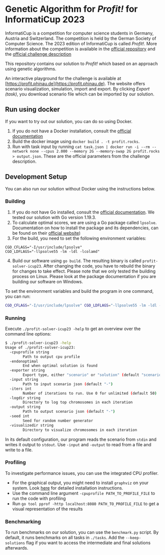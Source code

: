 # Genetic Algorithm for _Profit!_ for InformatiCup 2023

InformatiCup is a competition for computer science students in Germany, Austria and Switzerland. The competition is held by the German Society of Computer Science. The 2023 edition of InformatiCup is called _Profit!_. More information about the competition is available in the [official repository](https://github.com/informatiCup/informatiCup2023) and the [official challenge description](https://github.com/informatiCup/informatiCup2023/blob/main/informatiCup%202023%20-%20Profit!.pdf)

This repository contains our solution to _Profit!_ which based on an approach using genetic algorithms.

An interactive playground for the challenge is available at [https://profit.phinau.de](https://profit.phinau.de). The website offers scenario visualization, simulation, import and export. By clicking _Export (task)_, you download scenario file which can be imported by our solution.

## Run using docker

If you want to try out our solution, you can do so using Docker.

1. If you do not have a Docker installation, consult the [official documentation](https://docs.docker.com/)
1. Build the docker image using `docker build . -t profit.rocks`.
1. Run with task input by running `cat task.json | docker run -i --rm --network none --cpus 2.000 --memory 2G --memory-swap 2G profit.rocks > output.json`. These are the official parameters from the challenge description.

## Development Setup

You can also run our solution without Docker using the instructions below.

### Building

1. If you do not have Go installed, consult the [official documentation](https://go.dev/doc/install). We tested our solution with Go version 1.19.3.
2. To calculate optimal scores, we are using a Go package called `lpsolve`. Documentation on how to install the package and its dependencies, can be found on their [official website](https://pkg.go.dev/github.com/draffensperger/golp#section-readme))
3. For the build, you need to set the following environment variables:

```
CGO_CFLAGS="-I/usr/include/lpsolve"
CGO_LDFLAGS="-llpsolve55 -lm -ldl -lcolamd"
```

4. Build our software using `go build`. The resulting binary is called `profit-solver-icup23`. After changing the code, you have to rebuild the binary for changes to take effect. Please note that we only tested the building process on Linux. Please look at the package documentation if you are building our software on Windows.

To set the environment variables and build the program in one command, you can run:

```bash
CGO_CFLAGS="-I/usr/include/lpsolve" CGO_LDFLAGS="-llpsolve55 -lm -ldl -lcolamd" go build
```

### Running

Execute `./profit-solver-icup23 -help` to get an overview over the command line options:

```bash
$ ./profit-solver-icup23 -help
Usage of ./profit-solver-icup23:
  -cpuprofile string
    	Path to output cpu profile
  -endonoptimal
    	End when optimal solution is found
  -exporter string
    	Export type, either "scenario" or "solution" (default "scenario")
  -input string
    	Path to input scenario json (default "-")
  -iters int
    	Number of iterations to run. Use 0 for unlimited (default 50)
  -logdir string
    	Directory to log top chromosomes in each iteration
  -output string
    	Path to output scenario json (default "-")
  -seed int
    	Seed for random number generator
  -visualizedir string
    	Directory to visualize chromosomes in each iteration
```

In its default configuration, our program reads the scenario from `stdin` and writes it output to `stdout`. Use `-input` and `-output` to read from a file and write to a file.

### Profiling

To investigate performance issues, you can use the integrated CPU profiler.

- For the graphical output, you might need to install `graphviz` on your system. Look [here](https://graphviz.org/download/) for detailed installation instructions.
- Use the command line argument `-cpuprofile PATH_TO_PROFILE_FILE` to run the code with profiling
- Run `go tool pprof -http localhost:8080 PATH_TO_PROFILE_FILE` to get a visual representation of the results

### Benchmarking

To run benchmarks on our solution, you can use the `benchmark.py` script. By default, it runs benchmarks on all tasks in `./tasks`. Add the `--keep-solutions` flag if you want to access the intermediate and final solutions afterwards.
